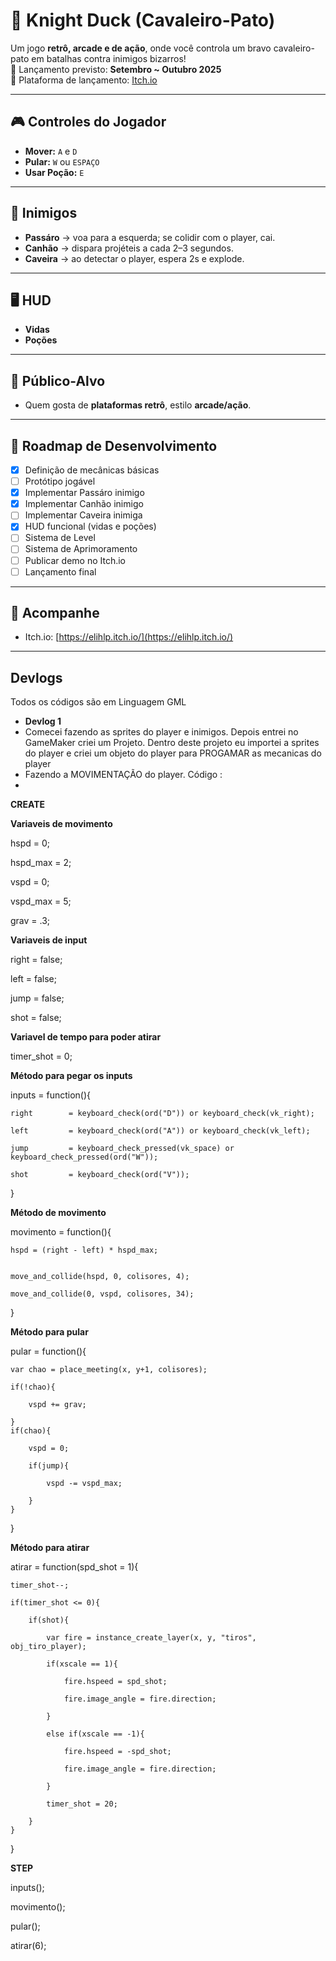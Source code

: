 # 🦆 Knight Duck (Cavaleiro-Pato)

Um jogo **retrô, arcade e de ação**, onde você controla um bravo cavaleiro-pato em batalhas contra inimigos bizarros!  
📌 Lançamento previsto: **Setembro ~ Outubro 2025**  
📌 Plataforma de lançamento: [Itch.io](https://elihlp.itch.io/)

---

## 🎮 Controles do Jogador
- **Mover:** `A` e `D`
- **Pular:** `W` ou `ESPAÇO`
- **Usar Poção:** `E`

---

## 👾 Inimigos
- **Passáro** → voa para a esquerda; se colidir com o player, cai.  
- **Canhão** → dispara projéteis a cada 2–3 segundos.  
- **Caveira** → ao detectar o player, espera 2s e explode.  

---

## 🖥️ HUD
- **Vidas**  
- **Poções**  

---

## 👥 Público-Alvo
- Quem gosta de **plataformas retrô**, estilo **arcade/ação**.  

---

## 🚀 Roadmap de Desenvolvimento
- [x] Definição de mecânicas básicas  
- [ ] Protótipo jogável  
- [x] Implementar Passáro inimigo  
- [x] Implementar Canhão inimigo  
- [ ] Implementar Caveira inimiga  
- [x] HUD funcional (vidas e poções)
- [ ] Sistema de Level
- [ ] Sistema de Aprimoramento
- [ ] Publicar demo no Itch.io  
- [ ] Lançamento final  

---

## 📢 Acompanhe
- Itch.io: [https://elihlp.itch.io/](https://elihlp.itch.io/)  

---

## Devlogs
Todos os códigos são em Linguagem GML

- **Devlog 1**
- Comecei fazendo as sprites do player e inimigos. Depois entrei no GameMaker criei um Projeto. Dentro deste projeto eu importei a sprites do player e criei um objeto do player para PROGAMAR as mecanicas do player
- Fazendo a MOVIMENTAÇÃO do player. Código :
- 
**CREATE**
  
**Variaveis de movimento**

hspd            = 0;

hspd_max        = 2;

vspd            = 0;

vspd_max        = 5;

grav            = .3;

**Variaveis de input**

right            = false;

left             = false;

jump             = false;

shot             = false;


**Variavel de tempo para poder atirar**

timer_shot = 0;


**Método para pegar os inputs**

inputs = function(){

    right        = keyboard_check(ord("D")) or keyboard_check(vk_right);
    
    left         = keyboard_check(ord("A")) or keyboard_check(vk_left);
    
    jump         = keyboard_check_pressed(vk_space) or keyboard_check_pressed(ord("W"));
    
    shot         = keyboard_check(ord("V"));
}


**Método de movimento**

movimento = function(){

    hspd = (right - left) * hspd_max;

    
    move_and_collide(hspd, 0, colisores, 4);
    
    move_and_collide(0, vspd, colisores, 34);
}


**Método para pular**

pular = function(){

    var chao = place_meeting(x, y+1, colisores);
    
    if(!chao){
    
        vspd += grav;
        
    }
    if(chao){
    
        vspd = 0;
        
        if(jump){
        
            vspd -= vspd_max;
            
        } 
    }
}


**Método para atirar**

atirar = function(spd_shot = 1){

    timer_shot--;
    
    if(timer_shot <= 0){
    
        if(shot){
        
            var fire = instance_create_layer(x, y, "tiros", obj_tiro_player);
            
            if(xscale == 1){
            
                fire.hspeed = spd_shot;
                
                fire.image_angle = fire.direction;
                
            }
            
            else if(xscale == -1){
            
                fire.hspeed = -spd_shot;
                
                fire.image_angle = fire.direction;
                
            }
            
            timer_shot = 20;
            
        }  
    }
}


**STEP**

inputs();

movimento();

pular();

atirar(6);
